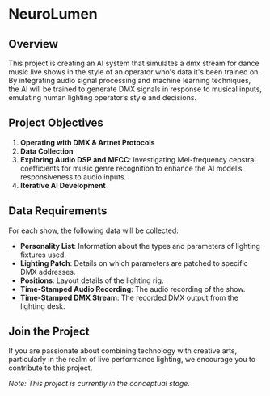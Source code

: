 # NeuroLumen

## Overview
This project is creating an AI system that simulates a dmx stream for dance music live shows in the style of an operator who's data it's been trained on. By integrating audio signal processing and machine learning techniques, the AI will be trained to generate DMX signals in response to musical inputs, emulating human lighting operator’s style and decisions.

## Project Objectives
1. **Operating with DMX & Artnet Protocols**
2. **Data Collection**
3. **Exploring Audio DSP and MFCC**: Investigating Mel-frequency cepstral coefficients for music genre recognition to enhance the AI model’s responsiveness to audio inputs.
4. **Iterative AI Development**

## Data Requirements
For each show, the following data will be collected:
- **Personality List**: Information about the types and parameters of lighting fixtures used.
- **Lighting Patch**: Details on which parameters are patched to specific DMX addresses.
- **Positions**: Layout details of the lighting rig.
- **Time-Stamped Audio Recording**: The audio recording of the show.
- **Time-Stamped DMX Stream**: The recorded DMX output from the lighting desk.

## Join the Project
If you are passionate about combining technology with creative arts, particularly in the realm of live performance lighting, we encourage you to contribute to this project. 

*Note: This project is currently in the conceptual stage.*
